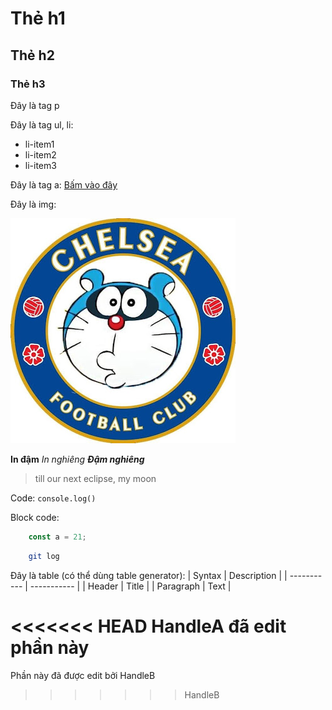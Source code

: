# Thẻ h1
## Thẻ h2
### Thẻ h3

Đây là tag p

Đây là tag ul, li:
- li-item1
- li-item2
- li-item3

Đây là tag a: [Bấm vào đây](https://www.markdownguide.org)

Đây là img:

![Mô tả alt: Chồn xanh lè](./chelshit.jpg)

**In đậm**
*In nghiêng*
***Đậm nghiêng***

> till our next eclipse, my moon

Code: `console.log()`

Block code:
```javascript
    const a = 21;
```
```bash
    git log
```

Đây là table (có thể dùng table generator):
| Syntax      | Description |
| ----------- | ----------- |
| Header      | Title       |
| Paragraph   | Text        |

<<<<<<< HEAD
HandleA đã edit phần này
=======
Phần này đã được edit bởi HandleB
>>>>>>> HandleB
